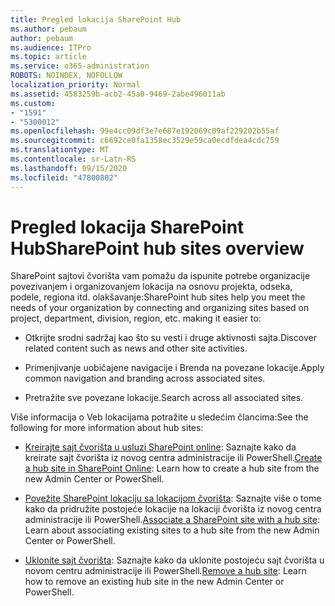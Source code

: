 ```yaml
---
title: Pregled lokacija SharePoint Hub
ms.author: pebaum
author: pebaum
ms.audience: ITPro
ms.topic: article
ms.service: o365-administration
ROBOTS: NOINDEX, NOFOLLOW
localization_priority: Normal
ms.assetid: 4583259b-acb2-45a0-9469-2abe496011ab
ms.custom:
- "1591"
- "5300012"
ms.openlocfilehash: 99e4cc09df3e7e687e192069c09af229202b55af
ms.sourcegitcommit: c6692ce0fa1358ec3529e59ca0ecdfdea4cdc759
ms.translationtype: MT
ms.contentlocale: sr-Latn-RS
ms.lasthandoff: 09/15/2020
ms.locfileid: "47800802"
---
```

# <a name="sharepoint-hub-sites-overview"></a><span data-ttu-id="63ab3-102">Pregled lokacija SharePoint Hub</span><span class="sxs-lookup"><span data-stu-id="63ab3-102">SharePoint hub sites overview</span></span>

<span data-ttu-id="63ab3-103">SharePoint sajtovi čvorišta vam pomažu da ispunite potrebe organizacije povezivanjem i organizovanjem lokacija na osnovu projekta, odseka, podele, regiona itd. olakšavanje:</span><span class="sxs-lookup"><span data-stu-id="63ab3-103">SharePoint hub sites help you meet the needs of your organization by connecting and organizing sites based on project, department, division, region, etc. making it easier to:</span></span>

- <span data-ttu-id="63ab3-104">Otkrijte srodni sadržaj kao što su vesti i druge aktivnosti sajta.</span><span class="sxs-lookup"><span data-stu-id="63ab3-104">Discover related content such as news and other site activities.</span></span>

- <span data-ttu-id="63ab3-105">Primenjivanje uobičajene navigacije i Brenda na povezane lokacije.</span><span class="sxs-lookup"><span data-stu-id="63ab3-105">Apply common navigation and branding across associated sites.</span></span> 

- <span data-ttu-id="63ab3-106">Pretražite sve povezane lokacije.</span><span class="sxs-lookup"><span data-stu-id="63ab3-106">Search across all associated sites.</span></span>

<span data-ttu-id="63ab3-107">Više informacija o Veb lokacijama potražite u sledećim člancima:</span><span class="sxs-lookup"><span data-stu-id="63ab3-107">See the following for more information about hub sites:</span></span>
- <span data-ttu-id="63ab3-108">[Kreirajte sajt čvorišta u usluzi SharePoint online](https://docs.microsoft.com/sharepoint/create-hub-site): Saznajte kako da kreirate sajt čvorišta iz novog centra administracije ili PowerShell.</span><span class="sxs-lookup"><span data-stu-id="63ab3-108">[Create a hub site in SharePoint Online](https://docs.microsoft.com/sharepoint/create-hub-site): Learn how to create a hub site from the new Admin Center or PowerShell.</span></span>

- <span data-ttu-id="63ab3-109">[Povežite SharePoint lokaciju sa lokacijom čvorišta](https://support.office.com/article/associate-a-sharepoint-site-with-a-hub-site-ae0009fd-af04-4d3d-917d-88edb43efc05): Saznajte više o tome kako da pridružite postojeće lokacije na lokaciji čvorišta iz novog centra administracije ili PowerShell.</span><span class="sxs-lookup"><span data-stu-id="63ab3-109">[Associate a SharePoint site with a hub site](https://support.office.com/article/associate-a-sharepoint-site-with-a-hub-site-ae0009fd-af04-4d3d-917d-88edb43efc05): Learn about associating existing sites to a hub site from the new Admin Center or PowerShell.</span></span>

- <span data-ttu-id="63ab3-110">[Uklonite sajt čvorišta](https://docs.microsoft.com/sharepoint/remove-hub-site): Saznajte kako da uklonite postojeću sajt čvorišta u novom centru administracije ili PowerShell.</span><span class="sxs-lookup"><span data-stu-id="63ab3-110">[Remove a hub site](https://docs.microsoft.com/sharepoint/remove-hub-site): Learn how to remove an existing hub site in the new Admin Center or PowerShell.</span></span>

